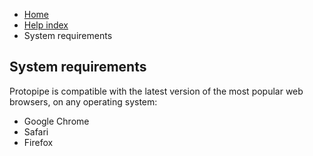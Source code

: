 <ul class="breadcrumb">
    <li><a href="">Home</a></li>
    <li><a href="help">Help index</a></li>
    <li>System requirements</li>
</ul>

## System requirements

Protopipe is compatible with the latest version of the most popular web browsers, on any operating system:

* Google Chrome
* Safari
* Firefox
